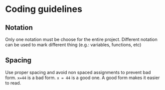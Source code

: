 # Coding guidelines

## Notation
Only one notation must be choose for the entire project. Different notation can be used to mark different thing (e.g.: variables, functions, etc)

## Spacing
Use proper spacing and avoid non spaced assignments to prevent bad form. `x=44` is a bad form. `x = 44` is a good one. A good form makes it easier to read.

